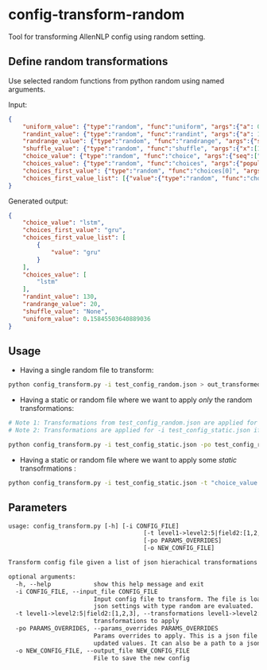 # config-transform-random
Tool for transforming AllenNLP config using random setting.

## Define random transformations
Use selected random functions from python random using named arguments.

Input:
```json
{
    "uniform_value": {"type":"random", "func":"uniform", "args":{"a": 0.0, "b": 0.2}},
    "randint_value": {"type":"random", "func":"randint", "args":{"a": 100, "b": 500}},
    "randrange_value": {"type":"random", "func":"randrange", "args":{"start":10, "stop":100, "step":10}},
    "shuffle_value": {"type":"random", "func":"shuffle", "args":{"x":[1,"2", 3, "4"]}},
    "choice_value": {"type":"random", "func":"choice", "args":{"seq":["lstm", "gru"]}},
    "choices_value": {"type":"random", "func":"choices", "args":{"population":["lstm", "gru"], "weights":[2, 2], "k":1}},
    "choices_first_value": {"type":"random", "func":"choices[0]", "args":{"population":["lstm", "gru"], "weights":[2, 2], "k":1}},
    "choices_first_value_list": [{"value":{"type":"random", "func":"choices[0]", "args":{"population":["lstm", "gru"], "weights":[2, 2], "k":1}}}],
}
```

Generated output:
```json
{
    "choice_value": "lstm",
    "choices_first_value": "gru",
    "choices_first_value_list": [
        {
            "value": "gru"
        }
    ],
    "choices_value": [
        "lstm"
    ],
    "randint_value": 130,
    "randrange_value": 20,
    "shuffle_value": "None",
    "uniform_value": 0.15845503640889036
}
```

## Usage

- Having a single random file to transform:

```bash
python config_transform.py -i test_config_random.json > out_transformed_config.json
```

- Having a static or random file where we want to apply *only* the random transformations:

```bash
# Note 1: Transformations from test_config_random.json are applied for the corresponding hierarchical property in test_config_static.json if it exists.
# Note 2: Transformations are applied for -i test_config_static.json if it has defined setting with "type":"random"

python config_transform.py -i test_config_static.json -po test_config_random.json > out_transformed_config.json
```

- Having a static or random file where we want to apply some *static* transofrmations :

```bash
python config_transform.py -i test_config_static.json -t "choice_value:test" > out_transformed_config.json
```



## Parameters
```txt
usage: config_transform.py [-h] [-i CONFIG_FILE]
                                      [-t level1->level2:5|field2:[1,2,3]]
                                      [-po PARAMS_OVERRIDES]
                                      [-o NEW_CONFIG_FILE]

Transform config file given a list of json hierachical transformations

optional arguments:
  -h, --help            show this help message and exit
  -i CONFIG_FILE, --input_file CONFIG_FILE
                        Input config file to transform. The file is loaded and
                        json settings with type random are evaluated.
  -t level1->level2:5|field2:[1,2,3], --transformations level1->level2:5|field2:[1,2,3]
                        transformations to apply
  -po PARAMS_OVERRIDES, --params_overrides PARAMS_OVERRIDES
                        Params overrides to apply. This is a json file with
                        updated values. It can also be a path to a json file!.
  -o NEW_CONFIG_FILE, --output_file NEW_CONFIG_FILE
                        File to save the new config

```